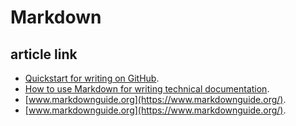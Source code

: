# Markdown

## article link
-  [Quickstart for writing on GitHub](https://docs.github.com/en/get-started/writing-on-github/getting-started-with-writing-and-formatting-on-github/quickstart-for-writing-on-github/).
-  [How to use Markdown for writing technical documentation](https://experienceleague.adobe.com/docs/contributor/contributor-guide/writing-essentials/markdown.html?lang=en/).
-  [www.markdownguide.org](https://www.markdownguide.org/).
-  [www.markdownguide.org](https://www.markdownguide.org/).



